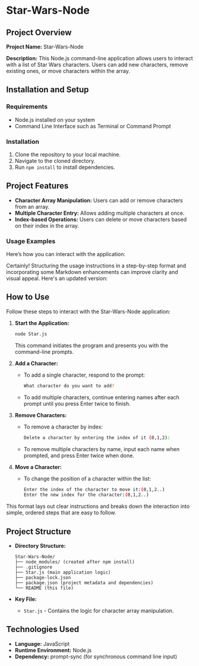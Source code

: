 # Star-Wars-Node

## Project Overview

**Project Name:** Star-Wars-Node

**Description:** This Node.js command-line application allows users to interact with a list of Star Wars characters. Users can add new characters, remove existing ones, or move characters within the array.

## Installation and Setup

### Requirements

- Node.js installed on your system
- Command Line Interface such as Terminal or Command Prompt

### Installation

1. Clone the repository to your local machine.
2. Navigate to the cloned directory.
3. Run `npm install` to install dependencies.

## Project Features

- **Character Array Manipulation:** Users can add or remove characters from an array.
- **Multiple Character Entry:** Allows adding multiple characters at once.
- **Index-based Operations:** Users can delete or move characters based on their index in the array.

### Usage Examples

Here’s how you can interact with the application:

Certainly! Structuring the usage instructions in a step-by-step format and incorporating some Markdown enhancements can improve clarity and visual appeal. Here's an updated version:

## How to Use

Follow these steps to interact with the Star-Wars-Node application:

1. **Start the Application:**
   ```bash
   node Star.js
   ```
   This command initiates the program and presents you with the command-line prompts.

2. **Add a Character:**
   - To add a single character, respond to the prompt:
     ```bash
     What character do you want to add?
     ```
   - To add multiple characters, continue entering names after each prompt until you press Enter twice to finish.

3. **Remove Characters:**
   - To remove a character by index:
     ```bash
     Delete a character by entering the index of it (0,1,2):
     ```
   - To remove multiple characters by name, input each name when prompted, and press Enter twice when done.

4. **Move a Character:**
   - To change the position of a character within the list:
     ```bash
     Enter the index of the character to move it:(0,1,2..)
     Enter the new index for the character:(0,1,2..)
     ```

This format lays out clear instructions and breaks down the interaction into simple, ordered steps that are easy to follow.

## Project Structure

- **Directory Structure:**

  ```
  Star-Wars-Node/
  ├── node_modules/ (created after npm install)
  ├── .gitignore
  ├── Star.js (main application logic)
  ├── package-lock.json
  ├── package.json (project metadata and dependencies)
  └── README (this file)
  ```

- **Key File:**
  - `Star.js` - Contains the logic for character array manipulation.

## Technologies Used

- **Language:** JavaScript
- **Runtime Environment:** Node.js
- **Dependency:** prompt-sync (for synchronous command line input)
